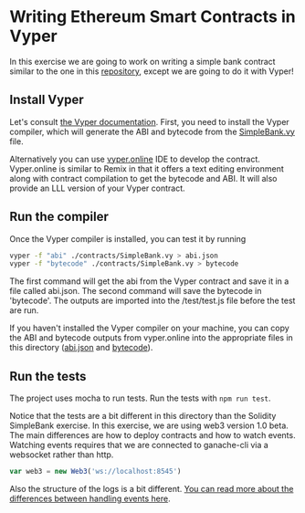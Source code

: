 # Writing Ethereum Smart Contracts in Vyper

In this exercise we are going to work on writing a simple bank
contract similar to the one in this
[repository](https://github.com/ConsenSys-Academy/simple-bank-exercise),
except we are going to do it with Vyper!

## Install Vyper
Let's consult [the Vyper
documentation](https://vyper.readthedocs.io/en/latest/). First, you
need to install the Vyper compiler, which will generate the ABI and
bytecode from the [SimpleBank.vy](./contracts/SimpleBank.vy) file.

Alternatively you can use [vyper.online](https://vyper.online) IDE to develop the contract. Vyper.online is similar to Remix in that it offers a text editing environment along with contract compilation to get the bytecode and ABI. It will also provide an LLL version of your Vyper contract. 

## Run the compiler
Once the Vyper compiler is installed, you can test it by running

```sh
vyper -f "abi" ./contracts/SimpleBank.vy > abi.json
vyper -f "bytecode" ./contracts/SimpleBank.vy > bytecode
```

The first command will get the abi from the Vyper contract and save it in a file called abi.json.
The second command will save the bytecode in 'bytecode'. The outputs are imported into the /test/test.js
file before the test are run.

If you haven't installed the Vyper compiler on your machine, you can copy the ABI and bytecode outputs from vyper.online into the appropriate files in this directory ([abi.json](./abi.json) and [bytecode](./bytecode)).

## Run the tests

The project uses mocha to run tests. Run the tests with `npm run test`.

Notice that the tests are a bit different in this directory than the Solidity SimpleBank exercise. In this exercise, we are using web3 version 1.0 beta. The main differences are how to deploy contracts and how to watch events. Watching events requires that we are connected to ganache-cli via a websocket rather than http. 

```js
var web3 = new Web3('ws://localhost:8545')
```

Also the structure of the logs is a bit different. [You can read more about the differences between handling events here](https://web3js.readthedocs.io/en/1.0/web3-eth-contract.html#contract-events).

